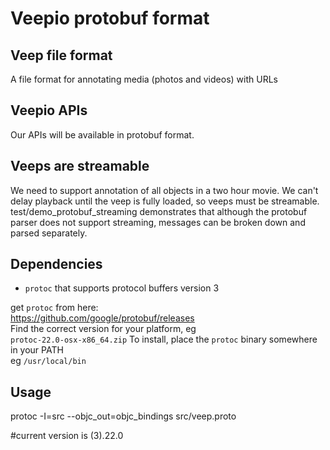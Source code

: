 # Veepio protobuf format

## Veep file format

A file format for annotating media (photos and videos) with URLs

## Veepio APIs

Our APIs will be available in protobuf format.

## Veeps are streamable

We need to support annotation of all objects in a two hour movie. We
can't delay playback until the veep is fully loaded, so veeps must be
streamable. test/demo_protobuf_streaming demonstrates that although the
protobuf parser does not support streaming, messages can be broken down
and parsed separately.

## Dependencies

  - `protoc` that supports protocol buffers version 3

  get `protoc` from here:  
  https://github.com/google/protobuf/releases  
  Find the correct version for your platform, eg  
  `protoc-22.0-osx-x86_64.zip`
  To install, place the `protoc` binary somewhere in your PATH  
  eg `/usr/local/bin`
  

## Usage

   protoc -I=src --objc_out=objc_bindings src/veep.proto
   

#current version is (3).22.0
